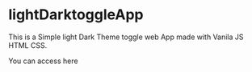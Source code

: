 # lightDarktoggleApp

This is a Simple light Dark Theme toggle web App made with Vanila JS HTML CSS.

You can access here
